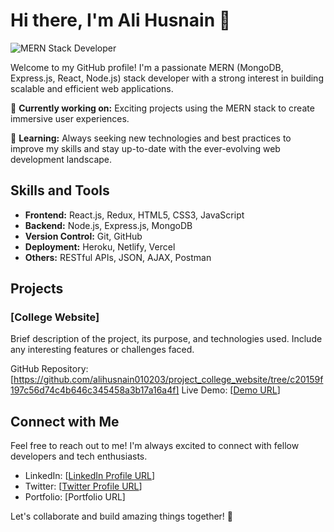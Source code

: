 # Hi there, I'm Ali Husnain 👋
![MERN Stack Developer](https://img.shields.io/badge/-MERN%20Stack%20Developer-61DAFB?style=flat-square)

Welcome to my GitHub profile! I'm a passionate MERN (MongoDB, Express.js, React, Node.js) stack developer with a strong interest in building scalable and efficient web applications.

🔭 **Currently working on:** Exciting projects using the MERN stack to create immersive user experiences.

🌱 **Learning:** Always seeking new technologies and best practices to improve my skills and stay up-to-date with the ever-evolving web development landscape.

## Skills and Tools

- **Frontend:** React.js, Redux, HTML5, CSS3, JavaScript
- **Backend:** Node.js, Express.js, MongoDB
- **Version Control:** Git, GitHub
- **Deployment:** Heroku, Netlify, Vercel
- **Others:** RESTful APIs, JSON, AJAX, Postman

## Projects

### [College Website]
Brief description of the project, its purpose, and technologies used. Include any interesting features or challenges faced.

GitHub Repository: [https://github.com/alihusnain010203/project_college_website/tree/c20159f197c56d74c4b646c345458a3b17a16a4f]
Live Demo: [[Demo URL](https://adp-it.netlify.app/)]

## Connect with Me

Feel free to reach out to me! I'm always excited to connect with fellow developers and tech enthusiasts.

- LinkedIn: [[LinkedIn Profile URL](www.linkedin.com/in/alihusnainmalik)]
- Twitter: [[Twitter Profile URL](https://twitter.com/ali_usnain_)]
- Portfolio: [Portfolio URL]

Let's collaborate and build amazing things together! 🚀
